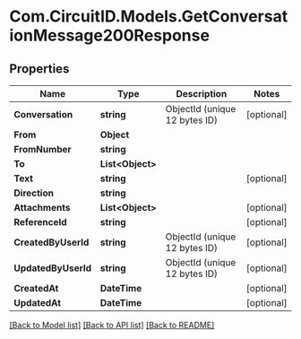
# Com.CircuitID.Models.GetConversationMessage200Response

## Properties

Name | Type | Description | Notes
------------ | ------------- | ------------- | -------------
**Conversation** | **string** | ObjectId (unique 12 bytes ID) | [optional] 
**From** | **Object** |  | 
**FromNumber** | **string** |  | 
**To** | **List&lt;Object&gt;** |  | 
**Text** | **string** |  | [optional] 
**Direction** | **string** |  | 
**Attachments** | **List&lt;Object&gt;** |  | [optional] 
**ReferenceId** | **string** |  | [optional] 
**CreatedByUserId** | **string** | ObjectId (unique 12 bytes ID) | [optional] 
**UpdatedByUserId** | **string** | ObjectId (unique 12 bytes ID) | [optional] 
**CreatedAt** | **DateTime** |  | [optional] 
**UpdatedAt** | **DateTime** |  | [optional] 

[[Back to Model list]](../README.md#documentation-for-models)
[[Back to API list]](../README.md#documentation-for-api-endpoints)
[[Back to README]](../README.md)

